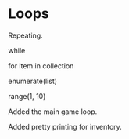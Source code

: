 # Loops

Repeating.

while

for item in collection

enumerate(list)

range(1, 10)

Added the main game loop.

Added pretty printing for inventory.
